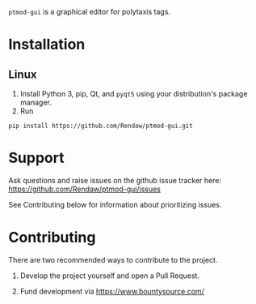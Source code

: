 `ptmod-gui` is a graphical editor for polytaxis tags.

# Installation

## Linux

1. Install Python 3, pip, Qt, and `pyqt5` using your distribution's package manager.
2. Run
```
pip install https://github.com/Rendaw/ptmod-gui.git
```

# Support

Ask questions and raise issues on the github issue tracker here: https://github.com/Rendaw/ptmod-gui/issues

See Contributing below for information about prioritizing issues.

# Contributing

There are two recommended ways to contribute to the project.

1. Develop the project yourself and open a Pull Request.

2. Fund development via https://www.bountysource.com/
